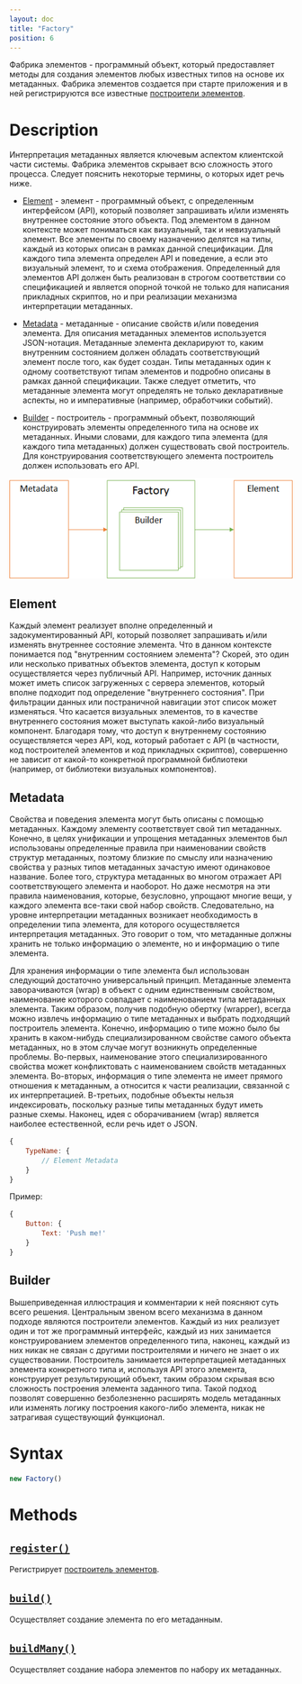 ```yaml
---
layout: doc
title: "Factory"
position: 6
---
```


Фабрика элементов - программный объект, который предоставляет методы для создания элементов любых
известных типов на основе их метаданных. Фабрика элементов создается при старте приложения и в ней
регистрируются все известные [построители элементов](Builder).

# Description

Интерпретация метаданных является ключевым аспектом клиентской части системы. Фабрика элементов
скрывает всю сложность этого процесса. Следует пояснить некоторые термины, о которых идет речь ниже.

* [Element](#element) - элемент - программный объект, с определенным интерфейсом (API), который
позволяет запрашивать и/или изменять внутреннее состояние этого объекта. Под элементом в данном
контексте может пониматься как визуальный, так и невизуальный элемент. Все элементы по своему
назначению делятся на типы, каждый из которых описан в рамках данной спецификации. Для каждого
типа элемента определен API и поведение, а если это визуальный элемент, то и схема отображения.
Определенный для элементов API должен быть реализован в строгом соответствии со спецификацией
и является опорной точкой не только для написания прикладных скриптов, но и при реализации
механизма интерпретации метаданных.

* [Metadata](#metadata) - метаданные - описание свойств и/или поведения элемента. Для описания
метаданных элементов используется JSON-нотация. Метаданные элемента декларируют то, каким внутренним
состоянием должен обладать соответствующий элемент после того, как будет создан. Типы метаданных
один к одному соответствуют типам элементов и подробно описаны в рамках данной спецификации. Также
следует отметить, что метаданные элемента могут определять не только декларативные аспекты, но и
императивные (например, обработчики событий).

* [Builder](#builder) - построитель - программный объект, позволяющий конструировать элементы
определенного типа на основе их метаданных. Иными словами, для каждого типа элемента (для каждого
типа метаданных) должен существовать свой построитель. Для конструирования соответствующего элемента
построитель должен использовать его API.

![](BuilderAspects.png)

## Element

Каждый элемент реализует вполне определенный и задокументированный API, который позволяет запрашивать
и/или изменять внутреннее состояние элемента. Что в данном контексте понимается под "внутренним
состоянием элемента"? Скорей, это один или несколько приватных объектов элемента, доступ к которым
осуществляется через публичный API. Например, источник данных может иметь список загруженных с
сервера элементов, который вполне подходит под определение "внутреннего состояния". При фильтрации
данных или постраничной навигации этот список может изменяться. Что касается визуальных элементов,
то в качестве внутреннего состояния может выступать какой-либо визуальный компонент. Благодаря тому,
что доступ к внутреннему состоянию осуществляется через API, код, который работает с API (в частности,
код построителей элементов и код прикладных скриптов), совершенно не зависит от какой-то конкретной
программной библиотеки (например, от библиотеки визуальных компонентов).

## Metadata

Свойства и поведения элемента могут быть описаны с помощью метаданных. Каждому элементу соответствует
свой тип метаданных. Конечно, в целях унификации и упрощения метаданных элементов был использованы
определенные правила при наименовании свойств структур метаданных, поэтому близкие по смыслу или
назначению свойства у разных типов метаданных зачастую имеют одинаковое название. Более того, структура
метаданных во многом отражает API соответствующего элемента и наоборот. Но даже несмотря на эти правила
наименования, которые, безусловно, упрощают многие вещи, у каждого элемента все-таки свой набор свойств.
Следовательно, на уровне интерпретации метаданных возникает необходимость в определении типа элемента,
для которого осуществляется интерпретация метаданных. Это говорит о том, что метаданные должны хранить
не только информацию о элементе, но и информацию о типе элемента.

Для хранения информации о типе элемента был использован следующий достаточно универсальный принцип.
Метаданные элемента заворачиваются (wrap) в объект с одним единственным свойством, наименование
которого совпадает с наименованием типа метаданных элемента. Таким образом, получив подобную
обертку (wrapper), всегда можно извлечь информацию о типе метаданных и выбрать подходящий
построитель элемента. Конечно, информацию о типе можно было бы хранить в каком-нибудь специализированном
свойстве самого объекта метаданных, но в этом случае могут возникнуть определенные проблемы.
Во-первых, наименование этого специализированного свойства может конфликтовать с наименованием свойств
метаданных элемента. Во-вторых, информация о типе элемента не имеет прямого отношения к метаданным,
а относится к части реализации, связанной с их интерпретацией. В-третьих, подобные объекты нельзя
индексировать, поскольку разные типы метаданных будут иметь разные схемы. Наконец, идея
с оборачиванием (wrap) является наиболее естественной, если речь идет о JSON.

```js
{
	TypeName: {
		// Element Metadata
	}
}
```

Пример:

```js
{
	Button: {
		Text: 'Push me!'
	}
}
```

## Builder

Вышеприведенная иллюстрация и комментарии к ней поясняют суть всего решения. Центральным звеном всего
механизма в данном подходе являются построители элементов. Каждый из них реализует один и тот же
программный интерфейс, каждый из них занимается конструированием элементов определенного типа,
наконец, каждый из них никак не связан с другими построителями и ничего не знает о их существовании.
Построитель занимается интерпретацией метаданных элемента конкретного типа и, используя API этого
элемента, конструирует результирующий объект, таким образом скрывая всю сложность построения элемента
заданного типа. Такой подход позволят совершенно безболезненно расширять модель метаданных или изменять
логику построения какого-либо элемента, никак не затрагивая существующий функционал.

# Syntax

```js
new Factory()
```

# Methods

## [`register()`](Factory.register/)

Регистрирует [построитель элементов](Builder/).

## [`build()`](Factory.build/)

Осуществляет создание элемента по его метаданным.

## [`buildMany()`](Factory.buildMany/)

Осуществляет создание набора элементов по набору их метаданных.
